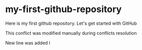 # my-first-github-repository
Here is my first github repository. Let's get started with GitHub

This conflict was modified manually during conflicts resolution

New line was added l
